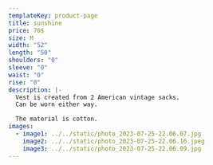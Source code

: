 ```yaml
---
templateKey: product-page
title: sunshine
price: 70$
size: M
width: "52"
length: "50"
shoulders: "0"
sleeve: "0"
waist: "0"
rise: "0"
description: |-
  Vest is created from 2 American vintage sacks.
  Can be worn either way.

  The material is cotton.
images:
  - image1: ../../static/photo_2023-07-25-22.06.07.jpg
    image2: ../../static/photo_2023-07-25-22.06.16.jpeg
    image3: ../../static/photo_2023-07-25-22.06.09.jpg
---
```

